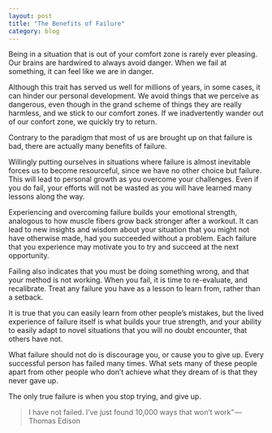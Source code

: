 ```yaml
---
layout: post
title: "The Benefits of Failure"
category: blog
---
```


Being in a situation that is out of your comfort zone is rarely ever pleasing. Our brains are hardwired to always avoid danger. When we fail at something, it can feel like we are in danger.

Although this trait has served us well for millions of years, in some cases, it can hinder our personal development. We avoid things that we perceive as dangerous, even though in the grand scheme of things they are really harmless, and we stick to our comfort zones. If we inadvertently wander out of our confort zone, we quickly try to return.

Contrary to the paradigm that most of us are brought up on that failure is bad, there are actually many benefits of failure.

Willingly putting ourselves in situations where failure is almost inevitable forces us to become resourceful, since we have no other choice but failure. This will lead to personal growth as you overcome your challenges. Even if you do fail, your efforts will not be wasted as you will have learned many lessons along the way.

Experiencing and overcoming failure builds your emotional strength, analogous to how muscle fibers grow back stronger after a workout. It can lead to new insights and wisdom about your situation that you might not have otherwise made, had you succeeded without a problem. Each failure that you experience may motivate you to try and succeed at the next opportunity.

Failing also indicates that you must be doing something wrong, and that your method is not working. When you fail, it is time to re-evaluate, and recalibrate. Treat any failure you have as a lesson to learn from, rather than a setback.

It is true that you can easily learn from other people’s mistakes, but the lived experience of failure itself is what builds your true strength, and your ability to easily adapt to novel situations that you will no doubt encounter, that others have not.

What failure should not do is discourage you, or cause you to give up. Every successful person has failed many times. What sets many of these people apart from other people who don’t achieve what they dream of is that they never gave up.

The only true failure is when you stop trying, and give up.

> I have not failed. I’ve just found 10,000 ways that won’t work” — Thomas Edison

